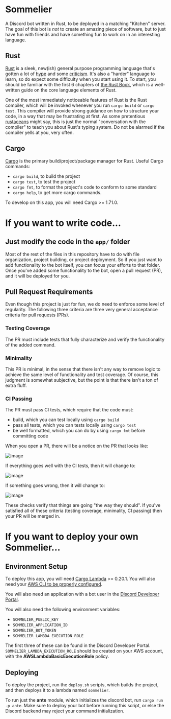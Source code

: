 # Sommelier
A Discord bot written in Rust, to be deployed in a matching "Kitchen" server. The goal of this bot is _not_ to create an amazing piece of software, but to just have fun with friends and have something fun to work on in an interesting language. 

## Rust
[Rust](https://www.rust-lang.org/) is a sleek, new(ish) general purpose programming language that's gotten a lot of [hype](https://dev.to/somedood/rust-reviewed-is-the-hype-justified-1pa1) and some [criticism](https://www.reddit.com/r/rustjerk/). It's also a "harder" language to learn, so do expect some difficulty when you start using it. To start, you should be familiar with the first 6 chapters of [the Rust Book](https://doc.rust-lang.org/book/), which is a well-written guide on the core language elements of Rust.

One of the most immediately noticeable features of Rust is the Rust compiler, which will be invoked whenever you run `cargo build` or `cargo test`. This compiler will provide strong guidance on how to structure your code, in a way that may be frustrating at first. As some pretentious [rustaceans](https://rustaceans.org/) might say, this is just the normal "conversation with the compiler" to teach you about Rust's typing system. Do not be alarmed if the compiler yells at you, very often. 

## Cargo
[Cargo](https://doc.rust-lang.org/cargo/getting-started/installation.html) is the primary build/project/package manager for Rust. Useful Cargo commands:
- `cargo build`, to build the project
- `cargo test`, to test the project
- `cargo fmt`, to format the project's code to conform to some standard
- `cargo help`, to get more cargo commands.

To develop on this app, you will need Cargo >= 1.71.0.

# If you want to write code...

## Just modify the code in the `app/` folder
Most of the rest of the files in this repository have to do with file organization, project building, or project deployment. So if you just want to add functionality to the bot itself, you can focus your efforts to that folder. Once you've added some functionality to the bot, open a pull request (PR), and it will be deployed for you. 

## Pull Request Requirements
Even though this project is just for fun, we do need to enforce some level of regularity. The following three criteria are three very general acceptance criteria for pull requests (PRs).

### Testing Coverage
The PR must include tests that fully characterize and verify the functionality of the added command. 

### Minimality
This PR is minimal, in the sense that there isn't any way to remove logic to achieve the same level of functionality and test coverage. Of course, this judgment is somewhat subjective, but the point is that there isn't a ton of extra fluff.

### CI Passing
The PR must pass CI tests, which require that the code must:

- build, which you can test locally using `cargo build`
- pass all tests, which you can tests locally using `cargo test`
- be well formatted, which you can do by using `cargo fmt` before committing code

When you open a PR, there will be a notice on the PR that looks like:

![image](https://github.com/Petit-Quebec/sommelier/assets/36433367/ffbe403b-3c5d-4736-890e-daf9f9c93d42)

If everything goes well with the CI tests, then it will change to:

![image](https://github.com/Petit-Quebec/sommelier/assets/36433367/3c70a725-4ae0-4939-b8ee-021157bafcbe)

If something goes wrong, then it will change to:

![image](https://github.com/Petit-Quebec/sommelier/assets/36433367/1cfbe566-cc92-429f-bd06-37d3956368ec)

These checks verify that things are going "the way they should". If you've satisfied all of these criteria (testing coverage, minimality, CI passing) then your PR will be merged in. 

# If you want to deploy your own Sommelier...

## Environment Setup

To deploy this app, you will need [Cargo Lambda](https://www.cargo-lambda.info/) >= 0.20.1. You will also need your [AWS CLI to be properly configured](https://docs.aws.amazon.com/cli/latest/userguide/cli-chap-configure.html). 

You will also need an application with a bot user in the [Discord Developer Portal](https://discord.com/developers/applications). 

You will also need the following environment variables: 
- `SOMMELIER_PUBLIC_KEY`
- `SOMMELIER_APPLICATION_ID`
- `SOMMELIER_BOT_TOKEN`
- `SOMMELIER_LAMBDA_EXECUTION_ROLE`

The first three of these can be found in the Discord Developer Portal. `SOMMELIER_LAMBDA_EXECUTION_ROLE` should be created on your AWS account, with the **AWSLambdaBasicExecutionRole** policy. 

## Deploying
To deploy the project, run the `deploy.sh` scripts, which builds the project, and then deploys it to a lambda named `sommelier`. 

To run just the **ante** module, which initializes the discord bot, run `cargo run -p ante`. Make sure to deploy your bot before running this script, or else the Discord backend may reject your command initialization.
